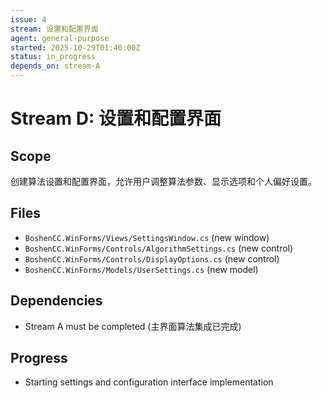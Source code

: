 ```yaml
---
issue: 4
stream: 设置和配置界面
agent: general-purpose
started: 2025-10-29T01:40:00Z
status: in_progress
depends_on: stream-A
---
```


# Stream D: 设置和配置界面

## Scope
创建算法设置和配置界面，允许用户调整算法参数、显示选项和个人偏好设置。

## Files
- `BoshenCC.WinForms/Views/SettingsWindow.cs` (new window)
- `BoshenCC.WinForms/Controls/AlgorithmSettings.cs` (new control)
- `BoshenCC.WinForms/Controls/DisplayOptions.cs` (new control)
- `BoshenCC.WinForms/Models/UserSettings.cs` (new model)

## Dependencies
- Stream A must be completed (主界面算法集成已完成)

## Progress
- Starting settings and configuration interface implementation